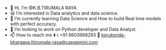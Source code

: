 - 👋 Hi, I’m @K.B.TIRUMALA RAYA
- 😃 I’m interested in Data analytics and data science.
- 💝 I’m currently learning Data Science and How to build Real time models with perfect accuracy.
- 💞️ I’m looking to work on Python developer and Data Analyst.
- 📫 How to reach me ⬇️
                     📞 +91 9603668293
                     📩 korukonda-bhargava.thirumala-raya@capgemini.com
